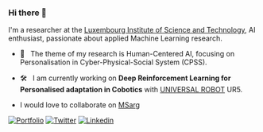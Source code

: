 ### Hi there 👋 

I'm a researcher at the [Luxembourg Institute of Science and Technology](https://www.list.lu/), AI enthusiast, passionate about applied Machine Learning research. 

* 🔎  &nbsp;	 The theme of my research is Human-Centered AI, focusing on Personalisation in Cyber-Physical-Social System (CPSS). 


* 🛠  &nbsp;	 I am currently working on <b>Deep Reinforcement Learning for Personalised adaptation in Cobotics</b> with [UNIVERSAL ROBOT](https://www.universal-robots.com) UR5.
* I would love to collaborate on [MSarg](https://github.com/Bekyilma/MS_arg)



[![Portfolio](https://img.shields.io/badge/Portfolio-BereketYILMA-Black?style=flat-square&logo=&link=https://surafelml.github.io)](https://bekyilma.github.io/)
[![Twitter](https://img.shields.io/badge/Twitter-Profile-black?style=flat-square&logo=twitter&link=https://twitter.com/surafelml)](https://twitter.com/bek_yilma)
[![Linkedin](https://img.shields.io/badge/Linkedin-Profile-black?style=flat-square&logo=Linkedin&logoColor=white&link=https://www.linkedin.com/in/surafelml/)](https://www.linkedin.com/in/bekyilma/)
